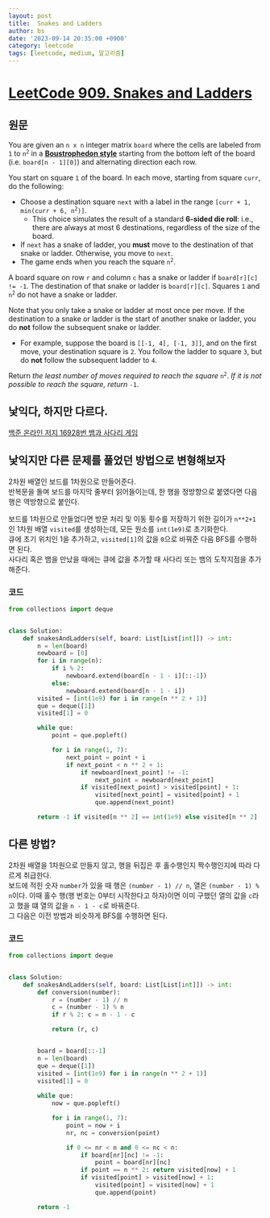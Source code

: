 ```yaml
---
layout: post
title:  Snakes and Ladders
author: bs
date: '2023-09-14 20:35:00 +0900'
category: leetcode
tags: [leetcode, medium, 알고리즘]
---
```


# [LeetCode 909. Snakes and Ladders](https://leetcode.com/problems/snakes-and-ladders/)

## 원문
You are given an `n x n` integer matrix `board` where the cells are labeled from `1` to <code>n<sup>2</sup></code> in a [**Boustrophedon style**](https://en.wikipedia.org/wiki/Boustrophedon) starting from the bottom left of the board (i.e. `board[n - 1][0]`) and alternating direction each row.

You start on square `1` of the board. In each move, starting from square `curr`, do the following:

- Choose a destination square `next` with a label in the range <code>[curr + 1, min(curr + 6, n<sup>2</sup>)]</code>.
    - This choice simulates the result of a standard **6-sided die roll**: i.e., there are always at most 6 destinations, regardless of the size of the board.
- If `next` has a snake of ladder, you **must** move to the destination of that snake or ladder. Otherwise, you move to `next`.
- The game ends when you reach the square <code>n<sup>2</sup></code>.

A board square on row `r` and column `c` has a snake or ladder if `board[r][c] != -1`. The destination of that snake or ladder is `board[r][c]`. Squares `1` and <code>n<sup>2</sup></code> do not have a snake or ladder.

Note that you only take a snake or ladder at most once per move. If the destination to a snake or ladder is the start of another snake or ladder, you do **not** follow the subsequent snake or ladder.

- For example, suppose the board is `[[-1, 4], [-1, 3]]`, and on the first move, your destination square is `2`. You follow the ladder to square `3`, but do **not** follow the subsequent ladder to `4`.

Return *the least number of moves required to reach the square* <code>n<sup>2</sup></code>. *If it is not possible to reach the square, return* `-1`.

## 낯익다, 하지만 다르다.
[백준 온라인 저지 16928번 뱀과 사다리 게임](https://www.acmicpc.net/problem/16928)

## 낯익지만 다른 문제를 풀었던 방법으로 변형해보자
2차원 배열인 보드를 1차원으로 만들어준다.<br>
반복문을 돌며 보드를 마지막 줄부터 읽어들이는데, 한 행을 정방향으로 붙였다면 다음 행은 역방향으로 붙인다.

보드를 1차원으로 만들었다면 방문 처리 및 이동 횟수를 저장하기 위한 길이가 `n**2+1`인 1차원 배열 `visited`를 생성하는데, 모든 원소를 `int(1e9)`로 초기화한다.<br>
큐에 초기 위치인 1을 추가하고, `visited[1]`의 값을 `0`으로 바꿔준 다음 BFS를 수행하면 된다.<br>
사다리 혹은 뱀을 만났을 때에는 큐에 값을 추가할 때 사다리 또는 뱀의 도착지점을 추가해준다.

### 코드
```python
from collections import deque


class Solution:
    def snakesAndLadders(self, board: List[List[int]]) -> int:
        n = len(board)
        newboard = [0]
        for i in range(n):
            if i % 2:
                newboard.extend(board[n - 1 - i][::-1])
            else:
                newboard.extend(board[n - 1 - i])
        visited = [int(1e9) for i in range(n ** 2 + 1)]
        que = deque([1])
        visited[1] = 0

        while que:
            point = que.popleft()

            for i in range(1, 7):
                next_point = point + i
                if next_point < n ** 2 + 1:
                    if newboard[next_point] != -1:
                        next_point = newboard[next_point]
                    if visited[next_point] > visited[point] + 1:
                        visited[next_point] = visited[point] + 1
                        que.append(next_point)

        return -1 if visited[n ** 2] == int(1e9) else visited[n ** 2]
```

## 다른 방법?
2차원 배열을 1차원으로 만들지 않고, 행을 뒤집은 후 홀수행인지 짝수행인지에 따라 다르게 취급한다.<br>
보드에 적힌 숫자 `number`가 있을 때 행은 `(number - 1) // n`, 열은 `(number - 1) % n`이다. 이때 홀수 행(행 번호는 0부터 시작한다고 하자)이면 이미 구했던 열의 값을 `c`라고 했을 떄 열의 값을 `n - 1 - c`로 바꿔준다.<br>
그 다음은 이전 방법과 비슷하게 BFS를 수행하면 된다.

### 코드
```python
from collections import deque


class Solution:
    def snakesAndLadders(self, board: List[List[int]]) -> int:
        def conversion(number):
            r = (number - 1) // n
            c = (number - 1) % n
            if r % 2: c = n - 1 - c

            return (r, c)


        board = board[::-1]
        n = len(board)
        que = deque([1])
        visited = [int(1e9) for i in range(n ** 2 + 1)]
        visited[1] = 0
        
        while que:
            now = que.popleft()

            for i in range(1, 7):
                point = now + i
                nr, nc = conversion(point)

                if 0 <= nr < n and 0 <= nc < n:
                    if board[nr][nc] != -1:
                        point = board[nr][nc]
                    if point == n ** 2: return visited[now] + 1
                    if visited[point] > visited[now] + 1:
                        visited[point] = visited[now] + 1
                        que.append(point)

        return -1
```